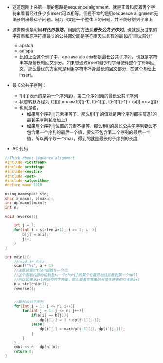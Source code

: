 * 这道题刚上来第一眼的思路是sequence alignment，就是正着和反着两个字符串看看经过多少步insert可以相等。但是不幸的是用sequence alignment无法分割出最优子问题。因为回文是一个整体上的问题，并不能分割到子串上
* 这道题也是利用***转化的思路***，用到的方法是***最长公共子序列***。也就是反过来的字符串和原字符串最长的公共部分即是字符串天生具有的最长的“回文部分”
  * apslda
  * adlspa
  * 比如上面这个例子中，apa asa ala ada都是最长公共子序列，也就是字符串本身最长的回文部分。如果想通过insert最少的字母使得整个字符串回文，那么最优的方案就是利用字符串本身最长的回文部分，在这个基础上insert。

* 最长公共子序列：
  * f[i][j]表示的是第一个序列到i，第二个序列到j的最长公共子序列
  * 状态转移方程为 f[i][j] = max(f[i][j-1], f[i-1][j], f[i-1]f[j-1] + (a[i] == a[j]))
  * 也就是说，
    * 如果两个序列i j元素相等了，那么f[i][j]的值就是两个序列都往前退1的最长子序列长度加上1
    * 如果两个序列i j位置的元素不相等，那么到i j的最长公共子序列要么不包含第一个序列的最后一个值，要么不包含第二个序列的最后一个值，所以两个取一个max，得到的就是最长的子序列的长度

* AC 代码

```c
//Think about sequence alignment
#include <iostream>
#include <cstring>
#include <vector>
#include <set>
#include <algorithm>
#define maxn 1010

using namespace std;
char a[maxn], b[maxn];
int dp[maxn][maxn];
int n;

void reverse(){
	
	int j = 1;
	for(int i = strlen(a+1); i >= 1; i--){
		b[j] = a[i];
		j++;
	}
}

int main(){
	//read in data
	scanf("%s", a + 1);
	//注意这里strlen函数有一个坑
	//这个函数内部的机制是从一个char[]的某个位置开始往后看到第一个null
	//所以如果从a+1开始存的字符串，那么要看字符串的长度传进去的应该是a+1
	n = strlen(a+1);
	reverse();


	//最长公共子序列
	for(int i = 1; i <= n; i++){
		for(int j = 1; j <= n; j++){
			if(a[i] == b[j]){
				dp[i][j] = 1 + dp[i-1][j-1];
			}else{
				dp[i][j] = max(dp[i-1][j], dp[i][j-1]);
			}			
		}
	}
	cout << n - dp[n][n];
	return 0;
}
```

